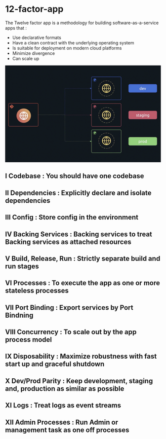 # 12-factor-app

The Twelve factor app is a methodology for building software-as-a-service apps that :

- Use declarative formats
- Have a clean contract with the underlying operating system
- Is suitable for deployment on modern cloud platforms
- Minimize divergence
- Can scale up

![image](12A.png)

## I Codebase : You should have one codebase

## II Dependencies : Explicitly declare and isolate dependencies

## III Config : Store config in the environment

## IV Backing Services : Backing services to treat Backing services as attached resources

## V Build, Release, Run : Strictly separate build and run stages

## VI Processes : To execute the app as one or more stateless processes

## VII Port Binding : Export services by Port Bindning

## VIII Concurrency : To scale out by the app process model

## IX Disposability : Maximize robustness with fast start up and graceful shutdown

## X Dev/Prod Parity : Keep development, staging and, production as similar as possible

## XI Logs : Treat logs as event streams

## XII Admin Processes : Run Admin or management task as one off processes
